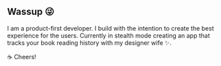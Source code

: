 ## Wassup 😜

I am a product-first developer. I build with the intention to create the best experience for the users. 
Currently in stealth mode creating an app that tracks your book reading history with my designer wife ✨.

☕️ Cheers!
